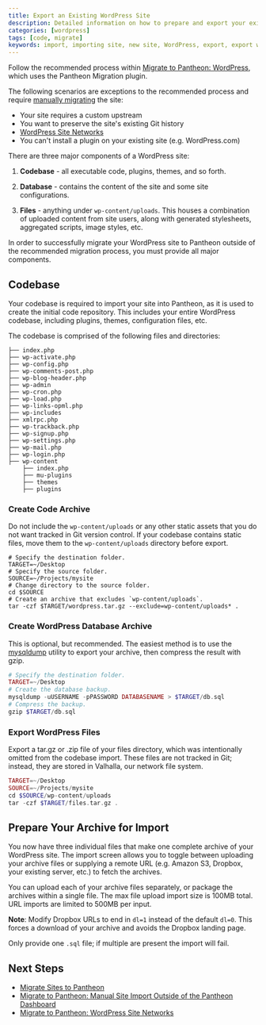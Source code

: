 ```yaml
---
title: Export an Existing WordPress Site
description: Detailed information on how to prepare and export your existing Drupal site for migration to Pantheon.
categories: [wordpress]
tags: [code, migrate]
keywords: import, importing site, new site, WordPress, export, export wordpress, wordpress archive, archive
---
```


Follow the recommended process within [Migrate to Pantheon: WordPress](/docs/migrate-wordpress), which uses the Pantheon Migration plugin.

The following scenarios are exceptions to the recommended process and require [manually migrating](https://pantheon.io/docs/manual-import/) the site:

- Your site requires a custom upstream
- You want to preserve the site's existing Git history
- [WordPress Site Networks](/docs/wordpress-site-networks)
- You can't install a plugin on your existing site (e.g. WordPress.com)

There are three major components of a WordPress site:

1. **Codebase** - all executable code, plugins, themes, and so forth.

2. **Database** - contains the content of the site and some site configurations.

3. **Files** - anything under `wp-content/uploads`. This houses a combination of uploaded content from site users, along with generated stylesheets, aggregated scripts, image styles, etc.

In order to successfully migrate your WordPress site to Pantheon outside of the recommended migration process, you must provide all major components.

## Codebase

Your codebase is required to import your site into Pantheon, as it is used to create the initial code repository. This includes your entire WordPress codebase, including plugins, themes, configuration files, etc.

The codebase is comprised of the following files and directories:
```nohighlight
├── index.php
├── wp-activate.php
├── wp-config.php
├── wp-comments-post.php
├── wp-blog-header.php
├── wp-admin
├── wp-cron.php
├── wp-load.php
├── wp-links-opml.php
├── wp-includes
├── xmlrpc.php
├── wp-trackback.php
├── wp-signup.php
├── wp-settings.php
├── wp-mail.php
├── wp-login.php
├── wp-content
    ├── index.php
    ├── mu-plugins
    ├── themes
    ├── plugins
```
### Create Code Archive
Do not include the `wp-content/uploads` or any other static assets that you do not want tracked in Git version control. If your codebase contains static files, move them to the `wp-content/uploads` directory before export.

```
# Specify the destination folder.
TARGET=~/Desktop
# Specify the source folder.
SOURCE=~/Projects/mysite
# Change directory to the source folder.
cd $SOURCE
# Create an archive that excludes `wp-content/uploads`.
tar -czf $TARGET/wordpress.tar.gz --exclude=wp-content/uploads* .
```
### Create WordPress Database Archive

This is optional, but recommended. The easiest method is to use the [mysqldump](http://dev.mysql.com/doc/refman/5.5/en/mysqldump.html) utility to export your archive, then compress the result with gzip.
```php
# Specify the destination folder.
TARGET=~/Desktop
# Create the database backup.
mysqldump -uUSERNAME -pPASSWORD DATABASENAME > $TARGET/db.sql
# Compress the backup.
gzip $TARGET/db.sql
```
### Export WordPress Files
Export a tar.gz or .zip file of your files directory, which was intentionally omitted from the codebase import. These files are not tracked in Git; instead, they are stored in Valhalla, our network file system.
```php
TARGET=~/Desktop
SOURCE=~/Projects/mysite
cd $SOURCE/wp-content/uploads
tar -czf $TARGET/files.tar.gz .
```
## Prepare Your Archive for Import
You now have three individual files that make one complete archive of your WordPress site. The import screen allows you to toggle between uploading your archive files or supplying a remote URL (e.g. Amazon S3, Dropbox, your existing server, etc.) to fetch the archives.

You can upload each of your archive files separately, or package the archives within a single file. The max file upload import size is 100MB total. URL imports are limited to 500MB per input.


<div class="alert alert-warning" role="alert">
<strong>Note</strong>: Modify Dropbox URLs to end in <code>dl=1</code> instead of the default <code>dl=0</code>. This forces a download of your archive and avoids the Dropbox landing page.  </div>

Only provide one `.sql` file; if multiple are present the import will fail.

## Next Steps
- [Migrate Sites to Pantheon](/docs/migrate)
- [Migrate to Pantheon: Manual Site Import Outside of the Pantheon Dashboard](/docs/manual-import/)
- [Migrate to Pantheon: WordPress Site Networks](/docs/wordpress-site-networks/)

